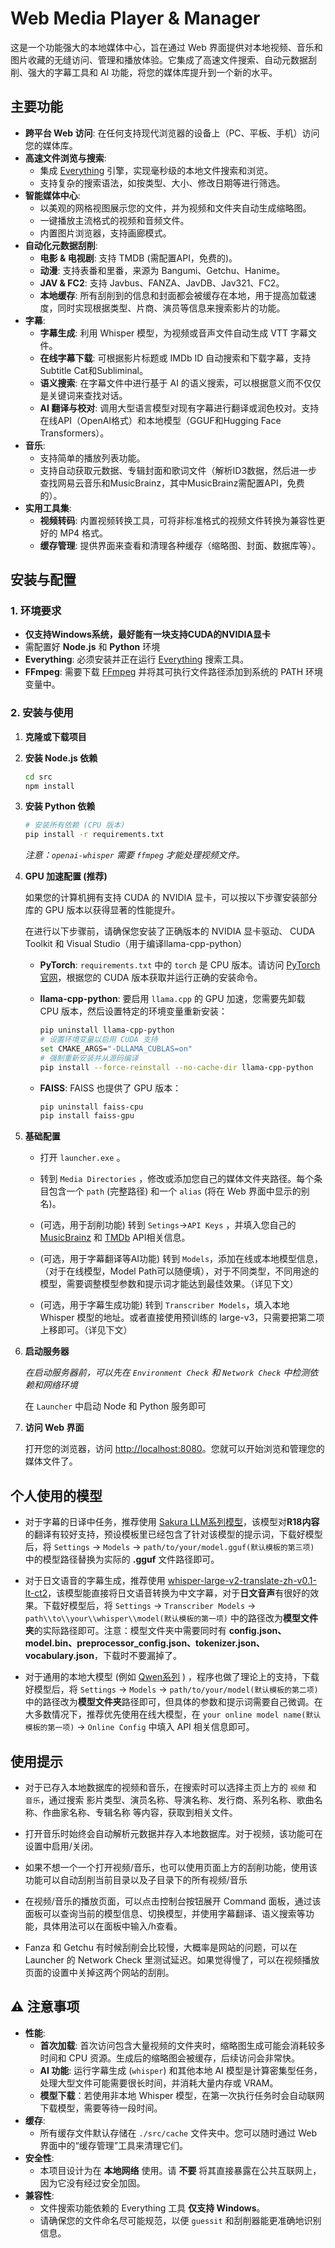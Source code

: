 # Web Media Player & Manager

这是一个功能强大的本地媒体中心，旨在通过 Web 界面提供对本地视频、音乐和图片收藏的无缝访问、管理和播放体验。它集成了高速文件搜索、自动元数据刮削、强大的字幕工具和 AI 功能，将您的媒体库提升到一个新的水平。

##  主要功能

- **跨平台 Web 访问**: 在任何支持现代浏览器的设备上（PC、平板、手机）访问您的媒体库。
- **高速文件浏览与搜索**:
    -   集成 [Everything](https://www.voidtools.com/) 引擎，实现毫秒级的本地文件搜索和浏览。
    -   支持复杂的搜索语法，如按类型、大小、修改日期等进行筛选。
- **智能媒体中心**:
    -   以美观的网格视图展示您的文件，并为视频和文件夹自动生成缩略图。
    -   一键播放主流格式的视频和音频文件。
    -   内置图片浏览器，支持画廊模式。
- **自动化元数据刮削**:
    -   **电影 & 电视剧**: 支持 TMDB (需配置API，免费的)。
    -   **动漫**: 支持表番和里番，来源为 Bangumi、Getchu、Hanime。
    -   **JAV & FC2**: 支持 Javbus、FANZA、JavDB、Jav321、FC2。
    -   **本地缓存**: 所有刮削到的信息和封面都会被缓存在本地，用于提高加载速度，同时实现根据类型、片商、演员等信息来搜索影片的功能。
- **字幕**:
    -   **字幕生成**: 利用  Whisper 模型，为视频或音声文件自动生成 VTT 字幕文件。
    -   **在线字幕下载**: 可根据影片标题或 IMDb ID 自动搜索和下载字幕，支持Subtitle Cat和Subliminal。
    -   **语义搜索**: 在字幕文件中进行基于 AI 的语义搜索，可以根据意义而不仅仅是关键词来查找对话。
    -   **AI 翻译与校对**: 调用大型语言模型对现有字幕进行翻译或润色校对。支持在线API（OpenAI格式）和本地模型（GGUF和Hugging Face Transformers）。
- **音乐**:
    -   支持简单的播放列表功能。
    -   支持自动获取元数据、专辑封面和歌词文件（解析ID3数据，然后进一步查找网易云音乐和MusicBrainz，其中MusicBrainz需配置API，免费的）。
- **实用工具集**:
    -   **视频转码**: 内置视频转换工具，可将非标准格式的视频文件转换为兼容性更好的 MP4 格式。
    -   **缓存管理**: 提供界面来查看和清理各种缓存（缩略图、封面、数据库等）。


## 安装与配置



### 1. 环境要求
- **仅支持Windows系统，最好能有一块支持CUDA的NVIDIA显卡**
- 需配置好 **Node.js** 和 **Python** 环境
- **Everything**:  必须安装并正在运行 [Everything](https://www.voidtools.com/) 搜索工具。
- **FFmpeg**: 需要下载 [FFmpeg](https://ffmpeg.org/download.html) 并将其可执行文件路径添加到系统的 PATH 环境变量中。

### 2. 安装与使用

1.  **克隆或下载项目**
   

2.  **安装 Node.js 依赖**
    
    ```bash
    cd src
    npm install
    ```

3.  **安装 Python 依赖**
    
    
    ```bash
    # 安装所有依赖 (CPU 版本)
    pip install -r requirements.txt
    ```
    *注意：`openai-whisper` 需要 `ffmpeg` 才能处理视频文件。*

4.  **GPU 加速配置 (推荐)**
    
    如果您的计算机拥有支持 CUDA 的 NVIDIA 显卡，可以按以下步骤安装部分库的 GPU 版本以获得显著的性能提升。
    
    在进行以下步骤前，请确保您安装了正确版本的 NVIDIA 显卡驱动、 CUDA Toolkit 和 Visual Studio（用于编译llama-cpp-python）
    
    *   **PyTorch**:
        `requirements.txt` 中的 `torch` 是 CPU 版本。请访问 [PyTorch 官网](https://pytorch.org/get-started/locally/)，根据您的 CUDA 版本获取并运行正确的安装命令。
    
    *   **llama-cpp-python**:
        要启用 `llama.cpp` 的 GPU 加速，您需要先卸载 CPU 版本，然后设置特定的环境变量重新安装：
        ```bash
        pip uninstall llama-cpp-python
        # 设置环境变量以启用 CUDA 支持
        set CMAKE_ARGS="-DLLAMA_CUBLAS=on"
        # 强制重新安装并从源码编译
        pip install --force-reinstall --no-cache-dir llama-cpp-python
        ```
    
    *   **FAISS**:
        FAISS 也提供了 GPU 版本：
        ```bash
        pip uninstall faiss-cpu
        pip install faiss-gpu
        ```

5.  **基础配置**
    -   打开 `launcher.exe` 。
  
    -   转到 `Media Directories` ，修改或添加您自己的媒体文件夹路径。每个条目包含一个 `path` (完整路径) 和一个 `alias` (将在 Web 界面中显示的别名)。
    -   (可选，用于刮削功能) 转到 `Setings`->`API Keys` ，并填入您自己的 [MusicBrainz](https://musicbrainz.org/doc/MusicBrainz_API) 和 [TMDb](https://www.themoviedb.org/documentation/api) API相关信息。
    
    
    
    - (可选，用于字幕翻译等AI功能) 转到 `Models`，添加在线或本地模型信息，（对于在线模型，Model Path可以随便填），对于不同类型，不同用途的模型，需要调整模型参数和提示词才能达到最佳效果。（详见下文）
  
    - (可选，用于字幕生成功能) 转到 `Transcriber Models`，填入本地 Whisper 模型的地址。或者直接使用预训练的 large-v3，只需要把第二项上移即可。（详见下文）

6.  **启动服务器**
    
     *在启动服务器前，可以先在 `Environment Check` 和 `Network Check` 中检测依赖和网络环境*

    在 `Launcher` 中启动 Node 和 Python 服务即可
    

7.  **访问 Web 界面**
   
    打开您的浏览器，访问 [http://localhost:8080](http://localhost:8080)。您就可以开始浏览和管理您的媒体文件了。

## 个人使用的模型
 - 对于字幕的日译中任务，推荐使用 [Sakura LLM系列模型](https://huggingface.co/SakuraLLM)，该模型对**R18内容**的翻译有较好支持，预设模板里已经包含了针对该模型的提示词，下载好模型后，将 `Settings` -> `Models` -> `path/to/your/model.gguf(默认模板的第三项)` 中的模型路径替换为实际的 **.gguf** 文件路径即可。
  
 - 对于日文语音的字幕生成，推荐使用 [whisper-large-v2-translate-zh-v0.1-lt-ct2](https://huggingface.co/chickenrice0721/whisper-large-v2-translate-zh-v0.1-lt-ct2)，该模型能直接将日文语音转换为中文字幕，对于**日文音声**有很好的效果。下载好模型后，将 `Settings` -> `Transcriber Models` -> `path\\to\\your\\whisper\\model(默认模板的第一项)` 中的路径改为**模型文件夹**的实际路径即可。注意：模型文件夹中需要同时有 **config.json、model.bin、preprocessor_config.json、tokenizer.json、vocabulary.json**，下载时不要漏掉了。
  
 - 对于通用的本地大模型 (例如 [Qwen系列](https://huggingface.co/Qwen) ) ，程序也做了理论上的支持，下载好模型后，将 `Settings` -> `Models` -> `path/to/your/model(默认模板的第二项)` 中的路径改为**模型文件夹**路径即可，但具体的参数和提示词需要自己微调。在大多数情况下，推荐优先使用在线大模型，在 `your online model name(默认模板的第一项)` -> `Online Config` 中填入 API 相关信息即可。
  
## 使用提示
- 对于已存入本地数据库的视频和音乐，在搜索时可以选择主页上方的 `视频` 和 `音乐`，通过搜索 影片类型、演员名称、导演名称、发行商、系列名称、歌曲名称、作曲家名称、专辑名称 等内容，获取到相关文件。
  
- 打开音乐时始终会自动解析元数据并存入本地数据库。对于视频，该功能可在设置中启用/关闭。

- 如果不想一个一个打开视频/音乐，也可以使用页面上方的刮削功能，使用该功能可以自动刮削当前目录以及子目录下的所有视频/音乐

- 在视频/音乐的播放页面，可以点击控制台按钮展开 Command 面板，通过该面板可以查询当前的模型信息、切换模型，并使用字幕翻译、语义搜索等功能，具体用法可以在面板中输入/h查看。

- Fanza 和 Getchu 有时候刮削会比较慢，大概率是网站的问题，可以在 Launcher 的 Network Check 里测试延迟。如果觉得慢了，可以在视频播放页面的设置中关掉这两个网站的刮削。

## ⚠️ 注意事项

- **性能**:
    -   **首次加载**: 首次访问包含大量视频的文件夹时，缩略图生成可能会消耗较多时间和 CPU 资源。生成后的缩略图会被缓存，后续访问会非常快。
    -   **AI 功能**: 运行字幕生成 (`whisper`) 和其他本地 AI 模型是计算密集型任务，处理大型文件可能需要很长时间，并消耗大量内存或 VRAM。
    -   **模型下载**：若使用非本地 Whisper 模型，在第一次执行任务时会自动联网下载模型，需要等待一段时间。
- **缓存**:
    -   所有缓存文件默认存储在 `./src/cache` 文件夹中。您可以随时通过 Web 界面中的“缓存管理”工具来清理它们。
- **安全性**:
    -   本项目设计为在 **本地网络** 使用。请 **不要** 将其直接暴露在公共互联网上，因为它没有经过安全加固。
- **兼容性**:
    -   文件搜索功能依赖的 Everything 工具 **仅支持 Windows**。
    -   请确保您的文件命名尽可能规范，以便 `guessit` 和刮削器能更准确地识别信息。
